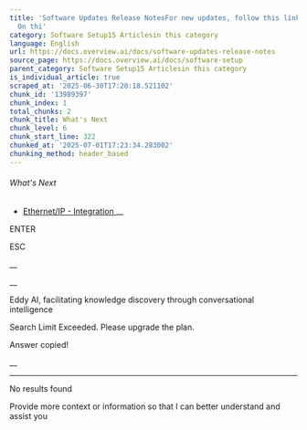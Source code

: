 ```yaml
---
title: 'Software Updates Release NotesFor new updates, follow this link: https://updates.overview.ai/
  On thi'
category: Software Setup15 Articlesin this category
language: English
url: https://docs.overview.ai/docs/software-updates-release-notes
source_page: https://docs.overview.ai/docs/software-setup
parent_category: Software Setup15 Articlesin this category
is_individual_article: true
scraped_at: '2025-06-30T17:20:18.521102'
chunk_id: '13989397'
chunk_index: 1
total_chunks: 2
chunk_title: What's Next
chunk_level: 6
chunk_start_line: 322
chunked_at: '2025-07-01T17:23:34.283002'
chunking_method: header_based
---
```


###### What's Next

  * [ Ethernet/IP - Integration ](/docs/plc-communication-ethernetip-connections) __



ENTER

ESC

 __

__

Eddy AI, facilitating knowledge discovery through conversational intelligence

Search Limit Exceeded. Please upgrade the plan.

Answer copied\!

__

__ __

No results found

Provide more context or information so that I can better understand and assist you
